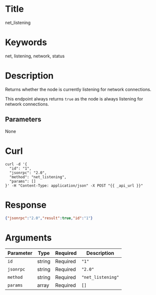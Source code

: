 # Title

net_listening

# Keywords

net, listening, network, status

# Description

Returns whether the node is currently listening for network connections.

This endpoint always returns `true` as the node is always listening for network connections.

## Parameters

None

# Curl

```shell
curl -d '{
  "id": "1",
  "jsonrpc": "2.0",
  "method": "net_listening",
  "params": []
}' -H "Content-Type: application/json" -X POST "{{ _api_url }}"
```

# Response

```json
{"jsonrpc":"2.0","result":true,"id":"1"}
```

# Arguments

| Parameter | Type   | Required | Description                 |
|-----------|--------|----------|-----------------------------|
| `id`      | string | Required | `"1"`                       |
| `jsonrpc` | string | Required | `"2.0"`                     |
| `method`  | string | Required | `"net_listening"`           |
| `params`  | array  | Required | `[]`                        |
